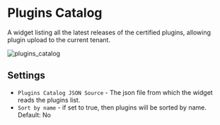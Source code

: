 # Plugins Catalog
A widget listing all the latest releases of the certified plugins, allowing plugin upload to the current tenant.

![plugins_catalog](https://docs.cloudify.co/latest/images/ui/widgets/plugins-catalog.png)


## Settings

* `Plugins Catalog JSON Source`  - The json file from which the widget reads the plugins list.
* `Sort by name` -  if set to true, then plugins will be sorted by name. Default: No
